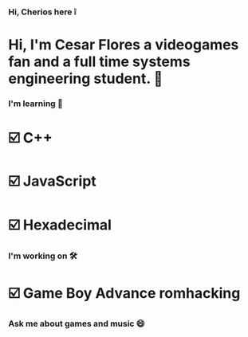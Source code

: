 ### Hi, Cherios here ❕

<!--
**pscherios/pscherios** is a ✨ _special_ ✨ repository because its `README.md` (this file) appears on your GitHub profile.

Here are some ideas to get you started:

- 🔭 I’m currently working on GBA romhacking
- 🌱 I’m currently learning C++ and Javascript
- 🤔 I’m looking for help with Hexadecimal lenguaje
- 💬 Ask me about videogames
-->

# Hi, I'm Cesar Flores a videogames fan and a full time systems engineering student. 📘

### I'm learning 📖

# ☑️ C++
# ☑️ JavaScript
# ☑️ Hexadecimal

### I'm working on 🛠️

# ☑️ Game Boy Advance romhacking

### Ask me about games and music 😄
